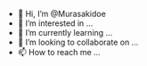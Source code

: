 - 👋 Hi, I’m @Murasakidoe
- 👀 I’m interested in ...
- 🌱 I’m currently learning ...
- 💞️ I’m looking to collaborate on ...
- 📫 How to reach me ...

<!---
Murasakidoe/Murasakidoe is a ✨ special ✨ repository because its `README.md` (this file) appears on your GitHub profile.
You can click the Preview link to take a look at your changes.
--->
